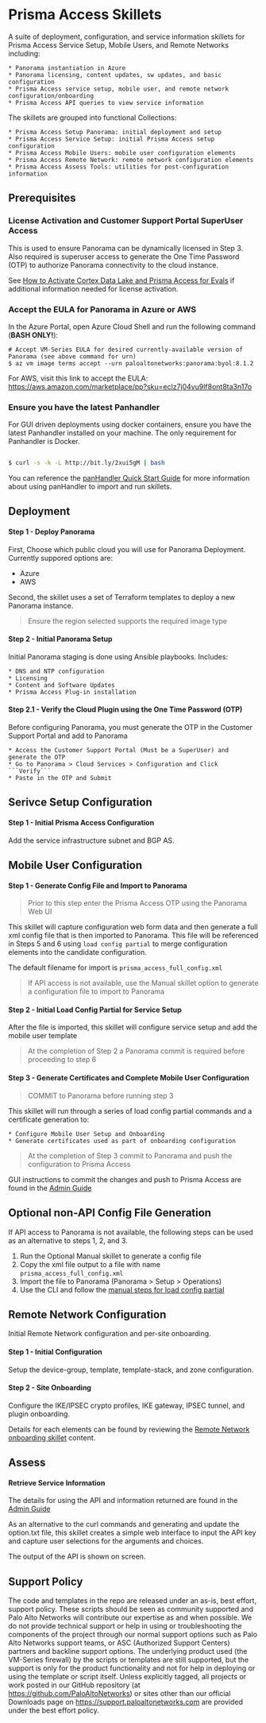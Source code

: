 # Prisma Access Skillets

A suite of deployment, configuration, and service information skillets for Prisma Access 
Service Setup, Mobile Users, and Remote Networks including:

    * Panorama instantiation in Azure
    * Panorama licensing, content updates, sw updates, and basic configuration
    * Prisma Access service setup, mobile user, and remote network configuration/onboarding
    * Prisma Access API queries to view service information
    
The skillets are grouped into functional Collections:

    * Prisma Access Setup Panorama: initial deployment and setup
    * Prisma Access Service Setup: initial Prisma Access setup configuration
    * Prisma Access Mobile Users: mobile user configuration elements
    * Prisma Access Remote Network: remote network configuration elements
    * Prisma Access Assess Tools: utilities for post-configuration information

## Prerequisites

### License Activation and Customer Support Portal SuperUser Access

This is used to ensure Panorama can be dynamically licensed in Step 3. Also required is superuser access
to generate the One Time Password (OTP) to authorize Panorama connectivity to the cloud instance.

See [How to Activate Cortex Data Lake and Prisma Access for Evals](https://knowledgebase.paloaltonetworks.com/KCSArticleDetail?id=kA10g000000ClNg)
if additional information needed for license activation.

### Accept the EULA for Panorama in Azure or AWS
In the Azure Portal, open Azure Cloud Shell and run the following command (**BASH ONLY!**):
```
# Accept VM-Series EULA for desired currently-available version of Panorama (see above command for urn)
$ az vm image terms accept --urn paloaltonetworks:panorama:byol:8.1.2

```

For AWS, visit this link to accept the EULA: https://aws.amazon.com/marketplace/pp?sku=eclz7j04vu9lf8ont8ta3n17o 


### Ensure you have the latest Panhandler

For GUI driven deployments using docker containers, ensure you have the latest Panhandler installed on your machine.
The only requirement for Panhandler is Docker.

```bash

$ curl -s -k -L http://bit.ly/2xui5gM | bash

```

You can reference the 
[panHandler Quick Start Guide](https://live.paloaltonetworks.com/t5/Skillet-Tools/Install-and-Get-Started-With-Panhandler/ta-p/307916)
for more information about using panHandler to import and run skillets.


## Deployment

#### Step 1 - Deploy Panorama

First, Choose which public cloud you will use for Panorama Deployment. Currently suppored options are:
* Azure
* AWS

Second, the skillet uses a set of Terraform templates to deploy a new Panorama instance.

> Ensure the region selected supports the required image type


#### Step 2 - Initial Panorama Setup

Initial Panorama staging is done using Ansible playbooks. Includes:

    * DNS and NTP configuration
    * Licensing
    * Content and Software Updates
    * Prisma Access Plug-in installation
    
#### Step 2.1 - Verify the Cloud Plugin using the One Time Password (OTP)

Before configuring Panorama, you must generate the OTP in the Customer Support Portal and add to Panorama

    * Access the Customer Support Portal (Must be a SuperUser) and generate the OTP
    * Go to Panorama > Cloud Services > Configuration and Click ```Verify```
    * Paste in the OTP and Submit


## Serivce Setup Configuration

#### Step 1 - Initial Prisma Access Configuration

Add the service infrastructure subnet and BGP AS.


## Mobile User Configuration

#### Step 1 - Generate Config File and Import to Panorama

> Prior to this step enter the Prisma Access OTP using the Panorama Web UI

This skillet will capture configuration web form data and then generate a full xml config file that is then imported
to Panorama. This file will be referenced in Steps 5 and 6 using ```load config partial``` to merge configuration elements
into the candidate configuration.

The default filename for import is ```prisma_access_full_config.xml```

> If API access is not available, use the Manual skillet option to generate a configuration file to import to Panorama

#### Step 2 - Initial Load Config Partial for Service Setup

After the file is imported, this skillet will configure service setup and add the mobile user template

> At the completion of Step 2 a Panorama commit is required before proceeding to step 6
    
#### Step 3 - Generate Certificates and Complete Mobile User Configuration

> COMMIT to Panorama before running step 3

This skillet will run through a series of load config partial commands and a certificate
generation to:

    * Configure Mobile User Setup and Onboarding
    * Generate certificates used as part of onboarding configuration
    
> At the completion of Step 3 commit to Panorama and push the configuration to Prisma Access

GUI instructions to commit the changes and push to Prisma Access are found in the 
[Admin Guide](https://docs.paloaltonetworks.com/prisma/prisma-access/prisma-access-cloud-managed-admin/administer-prisma-access/commit-push-and-revert-prisma-access-configuration-changes.html)

## Optional non-API Config File Generation

If API access to Panorama is not available, the following steps can be used as an alternative to steps 1, 2, and 3.


1. Run the Optional Manual skillet to generate a config file
2. Copy the xml file output to a file with name ```prisma_access_full_config.xml```
3. Import the file to Panorama (Panorama > Setup > Operations)
4. Use the CLI and follow the [manual steps for load config partial](https://github.com/PaloAltoNetworks/prisma-access-skillets/blob/master/stage_2_configuration/full_config/README.md)

## Remote Network Configuration

Initial Remote Network configuration and per-site onboarding.

#### Step 1 - Initial Configuration

Setup the device-group, template, template-stack, and zone configuration.

#### Step 2 - Site Onboarding

Configure the IKE/IPSEC crypto profiles, IKE gateway, IPSEC tunnel, and plugin onboarding.

Details for each elements can be found by reviewing the [ Remote Network onboarding skillet](https://url.com)
content.

## Assess

#### Retrieve Service Information

The details for using the API and information returned are found in the
[Admin Guide](https://docs.paloaltonetworks.com/prisma/prisma-access/prisma-access-panorama-admin/prisma-access-overview/retrieve-ip-addresses-for-prisma-access.html)

As an alternative to the curl commands and generating and update the option.txt file, this skillet
creates a simple web interface to input the API key and capture user selections for the arguments and choices.

The output of the API is shown on screen.


## Support Policy

The code and templates in the repo are released under an as-is, best effort,
support policy. These scripts should be seen as community supported and
Palo Alto Networks will contribute our expertise as and when possible.
We do not provide technical support or help in using or troubleshooting the
components of the project through our normal support options such as
Palo Alto Networks support teams, or ASC (Authorized Support Centers)
partners and backline support options. The underlying product used
(the VM-Series firewall) by the scripts or templates are still supported,
but the support is only for the product functionality and not for help in
deploying or using the template or script itself. Unless explicitly tagged,
all projects or work posted in our GitHub repository
(at https://github.com/PaloAltoNetworks) or sites other than our official
Downloads page on https://support.paloaltonetworks.com are provided under
the best effort policy.

